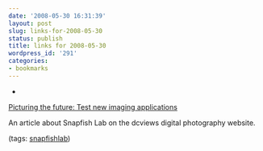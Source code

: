 ```yaml
---
date: '2008-05-30 16:31:39'
layout: post
slug: links-for-2008-05-30
status: publish
title: links for 2008-05-30
wordpress_id: '291'
categories:
- bookmarks
---
```



	
  *
		

[Picturing the future: Test new imaging applications](http://www.dcviews.com/press/Snapfish-Lab.htm)


		

An article about Snapfish Lab on the dcviews digital photography website.


		

(tags: [snapfishlab](http://del.icio.us/eob/snapfishlab))


	



